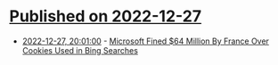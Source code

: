 # [Published on 2022-12-27](index.md)

* [2022-12-27, 20:01:00](https://slashdot.org/story/22/12/27/1713212/microsoft-fined-64-million-by-france-over-cookies-used-in-bing-searches?utm_source=rss1.0mainlinkanon&utm_medium=feed) - [Microsoft Fined $64 Million By France Over Cookies Used in Bing Searches](https://slashdot.org/story/22/12/27/1713212/microsoft-fined-64-million-by-france-over-cookies-used-in-bing-searches?utm_source=rss1.0mainlinkanon&utm_medium=feed)
